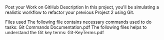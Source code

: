 Post your Work on GitHub
Description
In this project, you'll be simulating a realistic workflow to refactor your previous Project 2 using Git.

Files used
The following file contains necessary commands used to do tasks:
Git Commands Documentation.pdf
The following files helps to understand the Git key terms:
Git-KeyTerms.pdf